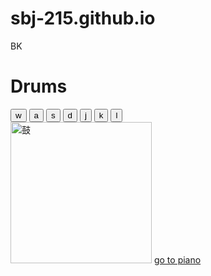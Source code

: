 # sbj-215.github.io
BK
<!DOCTYPE html>
<html lang="en" dir="ltr">

<head>
  <meta charset="utf-8">
  <title>Drums</title>
  <link rel="stylesheet" href="drumstyle.css">
  <link href="https://fonts.googleapis.com/css?family=Arvo" rel="stylesheet">
</head>

<body>
  <h1 id="title">Drums</h1>
  <div class="set">
    <button class="w drum">w</button>
    <button class="a drum">a</button>
    <button class="s drum">s</button>
    <button class="d drum">d</button>
    <button class="j drum">j</button>
    <button class="k drum">k</button>
    <button class="l drum">l</button>
  </div>
  <img alt="鼓" src="img/1.jpg" width="226px" heght="226px" align-items: center>
  <a href="file:///C:/Users/bjump/Desktop/BK2/%E9%92%A2%E7%90%B4.html" target="_blank"> go to piano</a>

<script src="drums.js" charset="utf-8"></script>
</body>
</html>
